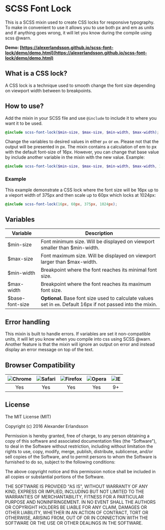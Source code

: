 # SCSS Font Lock
This is a SCSS mixin used to create CSS locks for responsive typography. To make in convenient to use it allows you to use both px and em as units and if anything goes wrong, it will let you know during the compile using scss @warn.

**Demo: [https://alexerlandsson.github.io/scss-font-lock/demo/demo.html](https://alexerlandsson.github.io/scss-font-lock/demo/demo.html)**

## What is a CSS lock?
A CSS lock is a technique used to smooth change the font size depending on viewport width between to breakpoints.

## How to use?
Add the mixin in your SCSS file and use `@include` to include it to where you want it to be used.

```scss
@include scss-font-lock($min-size, $max-size, $min-width, $max-width);
```

Change the variables to desired values in either `px` or `em`. Please not that the output will be presented in px. The mixin contains a calculation of em to px with the default font-size of 16px. However, you can change that base value by include another variable in the mixin with the new value. Example:

```scss
@include scss-font-lock($min-size, $max-size, $min-width, $max-width, 14px);
```

### Example
This example demonstrate a CSS lock where the font size will be 16px up to a vieport width of 375px and then scale up to 60px which locks at 1024px:

```scss
@include scss-font-lock(16px, 60px, 375px, 1024px);
```

## Variables
Variable 			| Description
--------------------| ----------------------------
$min-size			| Font minimum size. Will be displayed on viewport smaller than $min-width.
$max-size			| Font maximum size. Will be displayed on viewport larger than $max-width.
$min-width			| Breakpoint where the font reaches its minimal font size.
$max-width			| Breakpoint where the font reaches its maximum font size.
$base-font-size		| **Optional.** Base font size used to calculate values set in `em`. Default 16px if not passed into the mixin.

## Error handling
This mixin is built to handle errors. If variables are set it non-compatible units, it will let you know when you compile into css using SCSS @warn. Another feature is that the mixin will ignore an output on error and instead display an error message on top of the text.

## Browser Compatibility
| ![Chrome](https://github.com/alrra/browser-logos/blob/master/src/chrome/chrome_64x64.png?raw=true) | ![Safari](https://github.com/alrra/browser-logos/blob/master/src/safari/safari_64x64.png?raw=true) | ![Firefox](https://github.com/alrra/browser-logos/blob/master/src/firefox/firefox_64x64.png?raw=true) | ![Opera](https://github.com/alrra/browser-logos/blob/master/src/opera/opera_64x64.png?raw=true) | ![IE](https://github.com/alrra/browser-logos/blob/master/src/archive/internet-explorer_9-11/internet-explorer_9-11_64x64.png?raw=true) |
|-----|-----|-----|-----|-----|
| <div align="center">Yes</div> | <div align="center">Yes</div> | <div align="center">Yes</div> | <div align="center">Yes</div> | <div align="center">9+</div> |

## License
The MIT License (MIT)

Copyright (c) 2016 Alexander Erlandsson

Permission is hereby granted, free of charge, to any person obtaining a copy of this software and associated documentation files (the "Software"), to deal in the Software without restriction, including without limitation the rights to use, copy, modify, merge, publish, distribute, sublicense, and/or sell copies of the Software, and to permit persons to whom the Software is furnished to do so, subject to the following conditions:

The above copyright notice and this permission notice shall be included in all copies or substantial portions of the Software.

THE SOFTWARE IS PROVIDED "AS IS", WITHOUT WARRANTY OF ANY KIND, EXPRESS OR IMPLIED, INCLUDING BUT NOT LIMITED TO THE WARRANTIES OF MERCHANTABILITY, FITNESS FOR A PARTICULAR PURPOSE AND NONINFRINGEMENT. IN NO EVENT SHALL THE AUTHORS OR COPYRIGHT HOLDERS BE LIABLE FOR ANY CLAIM, DAMAGES OR OTHER LIABILITY, WHETHER IN AN ACTION OF CONTRACT, TORT OR OTHERWISE, ARISING FROM, OUT OF OR IN CONNECTION WITH THE SOFTWARE OR THE USE OR OTHER DEALINGS IN THE SOFTWARE.
